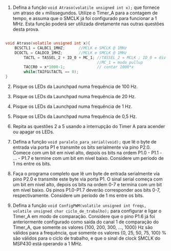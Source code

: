 1. Defina a função `void Atraso(volatile unsigned int x);` que fornece um atraso de `x` milissegundos. Utilize o Timer_A para a contagem de tempo, e assuma que o SMCLK já foi configurado para funcionar a 1 MHz. Esta função poderá ser utilizada diretamente nas outras questões desta prova.
```C

void Atraso(volatile unsigned int x){
  	BCSCTL1 = CALBC1_1MHZ;		//MCLK e SMCLK @ 1MHz
	DCOCTL = CALDCO_1MHZ;		//MCLK e SMCLK @ 1MHz
        TACTL = TASSEL_2 + ID_0 + MC_1; //TASSEL_2 = MCLK ; ID_0 = div por 1
                                        //MC_1 = modo pullup
        TACCR0 = x*1000-1;              // contar 1000*x 
        while(TAIFG&TACTL == 0);
}

```

2. Pisque os LEDs da Launchpad numa frequência de 100 Hz.

3. Pisque os LEDs da Launchpad numa frequência de 20 Hz.

4. Pisque os LEDs da Launchpad numa frequência de 1 Hz.

5. Pisque os LEDs da Launchpad numa frequência de 0,5 Hz.

6. Repita as questões 2 a 5 usando a interrupção do Timer A para acender ou apagar os LEDs.

7. Defina a função `void paralelo_para_serial(void);` que lê o byte de entrada via porta P1 e transmite os bits serialmente via pino P2.0. Comece com um bit em nivel alto, depois os bits na ordem P1.0 - P1.1 - … - P1.7 e termine com um bit em nível baixo. Considere um período de 1 ms entre os bits.

8. Faça o programa completo que lê um byte de entrada serialmente via pino P2.0 e transmite este byte via porta P1. O sinal serial começa com um bit em nivel alto, depois os bits na ordem 0-7 e termina com um bit em nível baixo. Os pinos P1.0-P1.7 deverão corresponder aos bits 0-7, respectivamente. Considere um período de 1 ms entre os bits.

9. Defina a função `void ConfigPWM(volatile unsigned int freqs, volatile unsigned char ciclo_de_trabalho);` para configurar e ligar o Timer_A em modo de comparação. Considere que o pino P1.6 já foi anteriormente configurado como saída do canal 1 de comparação do Timer_A, que somente os valores {100, 200, 300, …, 1000} Hz são válidos para a frequência, que somente os valores {0, 25, 50, 75, 100} % são válidos para o ciclo de trabalho, e que o sinal de clock SMCLK do MSP430 está operando a 1 MHz.

















